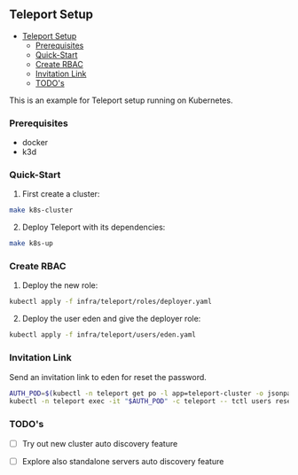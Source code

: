 ## Teleport Setup

- [Teleport Setup](#teleport-setup)
  - [Prerequisites](#prerequisites)
  - [Quick-Start](#quick-start)
  - [Create RBAC](#create-rbac)
  - [Invitation Link](#invitation-link)
  - [TODO's](#todos)

This is an example for Teleport setup running on Kubernetes.

### Prerequisites

- docker
- k3d

### Quick-Start

1. First create a cluster:
```bash
make k8s-cluster
```

2. Deploy Teleport with its dependencies:
```bash
make k8s-up
```

### Create RBAC

1. Deploy the new role:
```bash
kubectl apply -f infra/teleport/roles/deployer.yaml
```

2. Deploy the user eden and give the deployer role:
```bash
kubectl apply -f infra/teleport/users/eden.yaml
```

### Invitation Link

Send an invitation link to eden for reset the password.

```bash
AUTH_POD=$(kubectl -n teleport get po -l app=teleport-cluster -o jsonpath='{.items[0].metadata.name}')
kubectl -n teleport exec -it "$AUTH_POD" -c teleport -- tctl users reset eden --ttl 8h
```

### TODO's

- [ ] Try out new cluster auto discovery feature
- [ ] Explore also standalone servers auto discovery feature
  